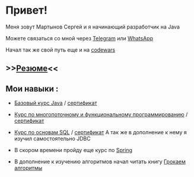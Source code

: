# Привет!
Меня зовут Мартынов Сергей и я начинающий разработчик на Java

Можете связаться со мной через [Telegram](https://t.me/Scorpiord) или [WhatsApp](https://wa.me/79139347857)

Начал так же свой путь еще и на [codewars](https://www.codewars.com/users/MartynHiro)

## >>[Резюме](https://novosibirsk.hh.ru/applicant/resumes/view?resume=22a2d936ff0bffb5820039ed1f746a37343364)<<

## Мои навыки :
* [Базовый курс Java](https://netology.ru/profile/program/jd-cp-6/schedule) / [сертификат](https://netology.ru/backend/api/user/programs/32140/pdf_certificate)

* [Курс по многопоточному и функциональному программированию](https://netology.ru/profile/program/jadv-jd-cp/schedule) / [сертификат](https://netology.ru/backend/api/user/programs/39131/pdf_certificate)

* [Курс по основам SQL](https://netology.ru/profile/program/sqlbasic/schedule) / [сертификат](https://netology.ru/backend/api/user/programs/27904/pdf_certificate)
А так же в дополнение к нему я изучил самостоятельно JDBC

* В скором времени пройду еще курс по [Spring](https://netology.ru/profile/program/jspr-jd-cp-5/schedule)
* В дополнение к изучению алгоритмов начал читать книгу [Грокаем алгоритмы](https://www.ozon.ru/product/grokaem-algoritmy-illyustrirovannoe-posobie-dlya-programmistov-i-lyubopytstvuyushchih-211433683/?advert=gKJX-CMhQJPA7Hfil9uQFLuJTaM8W-U6N6lz7uyUqePKug8ul0eQqYsAudTmTJa7tIDHD7zYgl9RZtIir-EoHdy0EFUJ5U-0Y5em2id2DDFHBoR5KS6nQm2ngnnOPgtxgZYr0AlG-WV3Oyjr3BVgPOoaQCSQUNgtfx6kMvPUe7ztilIbAQhkZvlotk1qI4_gwG49BmtbRN0vsUSne_0gXtjM5Dp4M2gSxrzkaKABZ95V0T181EOK9htdkgCEDvg2nsMNbRnVu0NE8VNtF1dSI3oTKPeBk4Wzmb4sjg-phnsBbGN85nJsOCA99TSNWxRLQgbw_Sp6EKsCUy2tJA&avtc=1&avte=4&avts=1684928645&keywords=%D0%B3%D1%80%D0%BE%D0%BA%D0%B0%D0%B5%D0%BC+%D0%B0%D0%BB%D0%B3%D0%BE%D1%80%D0%B8%D1%82%D0%BC%D1%8B&sh=BPbtJh7DLQ)
